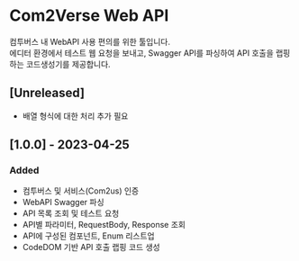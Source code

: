 # Com2Verse Web API
컴투버스 내 WebAPI 사용 편의를 위한 툴입니다.  
에디터 환경에서 테스트 웹 요청을 보내고, Swagger API를 파싱하여 API 호출을 랩핑하는 코드생성기를 제공합니다.

## [Unreleased]
- 배열 형식에 대한 처리 추가 필요

## [1.0.0] - 2023-04-25
### Added
- 컴투버스 및 서비스(Com2us) 인증
- WebAPI Swagger 파싱
- API 목록 조회 및 테스트 요청
- API별 파라미터, RequestBody, Response 조회
- API에 구성된 컴포넌트, Enum 리스트업
- CodeDOM 기반 API 호출 랩핑 코드 생성